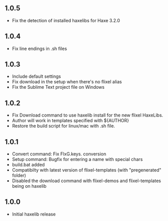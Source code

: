 1.0.5
------------------------------
* Fix the detection of installed haxelibs for Haxe 3.2.0

1.0.4
------------------------------
* Fix line endings in .sh files

1.0.3
------------------------------
* Include default settings
* Fix download in the setup when there's no flixel alias
* Fix the Sublime Text project file on Windows

1.0.2
------------------------------
* Fix Download command to use haxelib install for the new flixel HaxeLibs.
* Author will work in templates specified with ${AUTHOR}
* Restore the build script for linux/mac with .sh file.

1.0.1
------------------------------
* Convert command: Fix FlxG.keys. conversion
* Setup command: Bugfix for entering a name with special chars
* build.bat added
* Compatibilty with latest version of flixel-templates (with "pregenerated" folder)
* Disabled the download command with flixel-demos and flixel-templates being on haxelib

1.0.0
------------------------------
* Initial haxelib release
